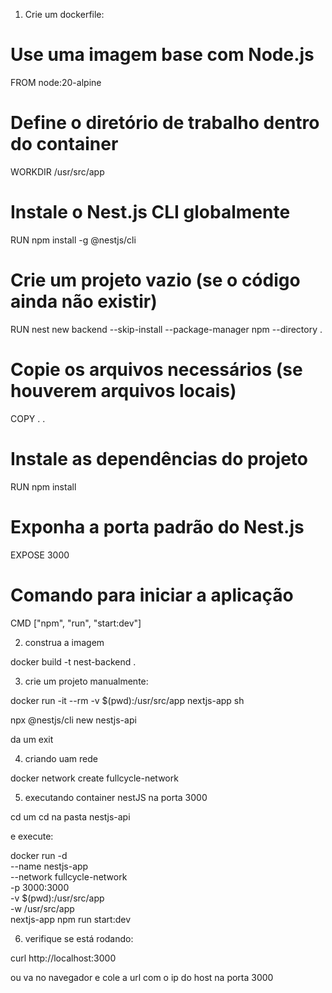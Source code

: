 1. Crie um dockerfile:

# Use uma imagem base com Node.js
FROM node:20-alpine

# Define o diretório de trabalho dentro do container
WORKDIR /usr/src/app

# Instale o Nest.js CLI globalmente
RUN npm install -g @nestjs/cli

# Crie um projeto vazio (se o código ainda não existir)
RUN nest new backend --skip-install --package-manager npm --directory .

# Copie os arquivos necessários (se houverem arquivos locais)
COPY . .

# Instale as dependências do projeto
RUN npm install

# Exponha a porta padrão do Nest.js
EXPOSE 3000

# Comando para iniciar a aplicação
CMD ["npm", "run", "start:dev"]




2. construa a imagem 

docker build -t nest-backend .

3. crie um projeto manualmente:

docker run -it --rm -v $(pwd):/usr/src/app nextjs-app sh

npx @nestjs/cli new nestjs-api


da um exit 


4. criando uam rede 

docker network create fullcycle-network

5. executando container nestJS na porta 3000

cd um cd na pasta nestjs-api 

e execute:

docker run -d \
  --name nestjs-app \
  --network fullcycle-network \
  -p 3000:3000 \
  -v $(pwd):/usr/src/app \
  -w /usr/src/app \
  nextjs-app npm run start:dev


6. verifique se está rodando:

curl http://localhost:3000

ou va no navegador e cole a url com o ip do host na porta 3000







